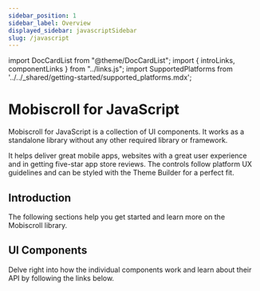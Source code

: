 ```yaml
---
sidebar_position: 1
sidebar_label: Overview
displayed_sidebar: javascriptSidebar
slug: /javascript
---
```


import DocCardList from "@theme/DocCardList";
import { introLinks, componentLinks } from "../links.js";
import SupportedPlatforms from '../../\_shared/getting-started/supported_platforms.mdx';

# Mobiscroll for JavaScript

Mobiscroll for JavaScript is a collection of UI components. It works as a standalone library without any other required library or framework.

It helps deliver great mobile apps, websites with a great user experience and in getting five-star app store reviews. The controls follow platform UX guidelines and can be styled with the Theme Builder for a perfect fit.

<SupportedPlatforms />

## Introduction

The following sections help you get started and learn more on the Mobiscroll library.

<DocCardList items={introLinks} />

## UI Components

Delve right into how the individual components work and learn about their API by following the links below.

<DocCardList items={componentLinks} />